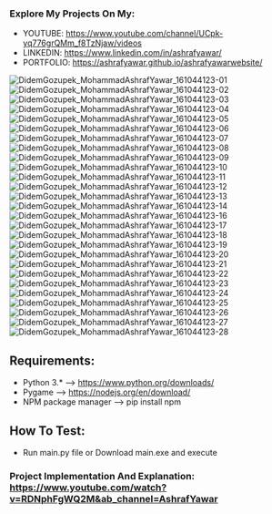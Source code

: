 ### Explore My Projects On My:
  - YOUTUBE: https://www.youtube.com/channel/UCpk-yq776grQMm_f8TzNjaw/videos
  - LINKEDIN: https://www.linkedin.com/in/ashrafyawar/
  - PORTFOLIO: https://ashrafyawar.github.io/ashrafyawarwebsite/

![DidemGozupek_MohammadAshrafYawar_161044123-01](https://user-images.githubusercontent.com/32710632/202790304-d6e5fb5e-77a9-4e4f-a15e-8392632f799b.jpg)
![DidemGozupek_MohammadAshrafYawar_161044123-02](https://user-images.githubusercontent.com/32710632/202790308-be6cfc84-a2e2-4600-ace5-93ad2bff275d.jpg)
![DidemGozupek_MohammadAshrafYawar_161044123-03](https://user-images.githubusercontent.com/32710632/202790309-a95610e9-108e-4271-8c02-810ff7a52170.jpg)
![DidemGozupek_MohammadAshrafYawar_161044123-04](https://user-images.githubusercontent.com/32710632/202790315-72d5b040-5428-4d66-9ece-f826f522463d.jpg)
![DidemGozupek_MohammadAshrafYawar_161044123-05](https://user-images.githubusercontent.com/32710632/202790321-95f7e57b-dc77-4ab0-8bd9-be1b9c5af491.jpg)
![DidemGozupek_MohammadAshrafYawar_161044123-06](https://user-images.githubusercontent.com/32710632/202790326-850ae238-285d-4fb5-9b72-f91a5588a459.jpg)
![DidemGozupek_MohammadAshrafYawar_161044123-07](https://user-images.githubusercontent.com/32710632/202790329-3573b098-fcc9-4533-99c6-34398f3e3780.jpg)
![DidemGozupek_MohammadAshrafYawar_161044123-08](https://user-images.githubusercontent.com/32710632/202790335-8d8178ca-8616-4393-a447-0b00c6201664.jpg)
![DidemGozupek_MohammadAshrafYawar_161044123-09](https://user-images.githubusercontent.com/32710632/202790339-555cfd2a-d065-497b-832b-fb90d559a569.jpg)
![DidemGozupek_MohammadAshrafYawar_161044123-10](https://user-images.githubusercontent.com/32710632/202790341-60d7726d-b956-4fc1-93b9-628a0e74a50f.jpg)
![DidemGozupek_MohammadAshrafYawar_161044123-11](https://user-images.githubusercontent.com/32710632/202790344-1c265046-719c-41a3-8645-673be2a50bdc.jpg)
![DidemGozupek_MohammadAshrafYawar_161044123-12](https://user-images.githubusercontent.com/32710632/202790347-f68325bb-2708-4c26-84bb-44ae8a05d69c.jpg)
![DidemGozupek_MohammadAshrafYawar_161044123-13](https://user-images.githubusercontent.com/32710632/202790348-2c68d4ce-e6fa-4ec4-a8b5-ce2206b1940e.jpg)
![DidemGozupek_MohammadAshrafYawar_161044123-14](https://user-images.githubusercontent.com/32710632/202790350-ffcc4c3f-e0e3-4bce-9ff6-27fc54b5063d.jpg)
![DidemGozupek_MohammadAshrafYawar_161044123-16](https://user-images.githubusercontent.com/32710632/202790353-c805750e-1320-4e00-8733-f90a5bcbf694.jpg)
![DidemGozupek_MohammadAshrafYawar_161044123-17](https://user-images.githubusercontent.com/32710632/202790357-503ea91a-7d53-43ab-9d78-1acbec48034f.jpg)
![DidemGozupek_MohammadAshrafYawar_161044123-18](https://user-images.githubusercontent.com/32710632/202790364-530e3b3a-3e3b-4a10-8f99-35fbe316e873.jpg)
![DidemGozupek_MohammadAshrafYawar_161044123-19](https://user-images.githubusercontent.com/32710632/202790373-f79f124b-ece0-416e-ab32-6c7d3d97d200.jpg)
![DidemGozupek_MohammadAshrafYawar_161044123-20](https://user-images.githubusercontent.com/32710632/202790380-8ee055a9-5f4c-4baa-b678-f5df7081977d.jpg)
![DidemGozupek_MohammadAshrafYawar_161044123-21](https://user-images.githubusercontent.com/32710632/202790386-99c17f55-54d5-466b-a8d5-44efb11db22a.jpg)
![DidemGozupek_MohammadAshrafYawar_161044123-22](https://user-images.githubusercontent.com/32710632/202790392-f4dde151-d3c9-46eb-bf11-4c44d4940a31.jpg)
![DidemGozupek_MohammadAshrafYawar_161044123-23](https://user-images.githubusercontent.com/32710632/202790394-0fc056fa-8f3f-4600-af31-dbab955f91aa.jpg)
![DidemGozupek_MohammadAshrafYawar_161044123-24](https://user-images.githubusercontent.com/32710632/202790397-77610bda-0e4a-44d9-b3f0-05f423ceeb1c.jpg)
![DidemGozupek_MohammadAshrafYawar_161044123-25](https://user-images.githubusercontent.com/32710632/202790403-4d609a4a-a641-4289-abe4-50fef0aebb79.jpg)
![DidemGozupek_MohammadAshrafYawar_161044123-26](https://user-images.githubusercontent.com/32710632/202790404-a0266ece-4739-406b-ba43-c825073bf14a.jpg)
![DidemGozupek_MohammadAshrafYawar_161044123-27](https://user-images.githubusercontent.com/32710632/202790407-6ab0819c-20ee-434a-8e6a-00e923ef2a46.jpg)
![DidemGozupek_MohammadAshrafYawar_161044123-28](https://user-images.githubusercontent.com/32710632/202790408-72e7ae9f-a65a-43c3-8819-91fe20771274.jpg)

## Requirements:

- Python 3.* --> https://www.python.org/downloads/
- Pygame  --> https://nodejs.org/en/download/
- NPM package manager --> pip install npm

## How To Test:
  - Run main.py file or Download main.exe and execute

### Project Implementation And Explanation: https://www.youtube.com/watch?v=RDNphFgWQ2M&ab_channel=AshrafYawar
